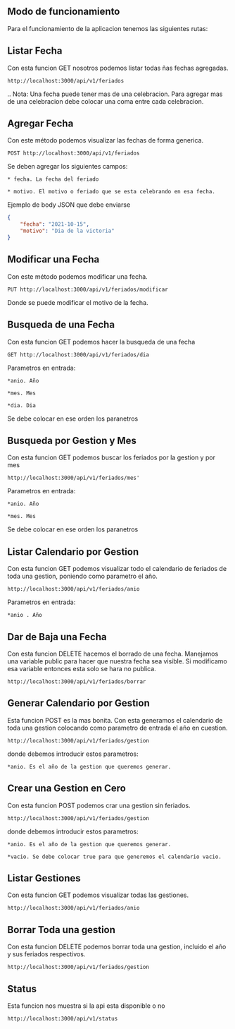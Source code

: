 ## Modo de funcionamiento

Para el funcionamiento de la aplicacion tenemos las siguientes rutas:

## Listar Fecha

Con esta funcion GET nosotros podemos listar todas ñas fechas agregadas.

    http://localhost:3000/api/v1/feriados

.. Nota: Una fecha puede tener mas de una celebracion. Para agregar mas de una celebracion debe colocar una coma entre cada celebracion.

## Agregar Fecha

Con este método podemos visualizar las fechas de forma generica.

    POST http://localhost:3000/api/v1/feriados

Se deben agregar los siguientes campos:

    * fecha. La fecha del feriado

    * motivo. El motivo o feriado que se esta celebrando en esa fecha.

Ejemplo de body JSON que debe enviarse

```json
{
    "fecha": "2021-10-15",
    "motivo": "Dia de la victoria"
}
```


## Modificar una Fecha

Con este método podemos modificar una fecha.

    PUT http://localhost:3000/api/v1/feriados/modificar

Donde se puede modificar el motivo de la fecha.

## Busqueda de una Fecha

Con esta funcion GET podemos hacer la busqueda de una fecha

    GET http://localhost:3000/api/v1/feriados/dia

Parametros en entrada:

    *anio. Año

    *mes. Mes

    *dia. Dia

Se debe colocar en ese orden los paranetros

## Busqueda por Gestion y Mes

Con esta funcion GET podemos buscar los feriados por la gestion y por mes 

    http://localhost:3000/api/v1/feriados/mes'

Parametros en entrada:

    *anio. Año

    *mes. Mes

Se debe colocar en ese orden los paranetros

## Listar Calendario por Gestion

Con esta funcion GET podemos visualizar todo el calendario de feriados de toda una gestion, poniendo como parametro el año.

    http://localhost:3000/api/v1/feriados/anio

Parametros en entrada:

    *anio . Año

## Dar de Baja una Fecha   

Con esta funcion DELETE hacemos el borrado de una fecha. Manejamos una variable public para hacer que nuestra fecha sea visible. Si modificamo esa variable entonces esta solo se hara no publica.

    http://localhost:3000/api/v1/feriados/borrar

## Generar Calendario por Gestion

Esta funcion POST es la mas bonita. Con esta generamos el calendario de toda una gestion colocando como parametro de entrada el año en cuestion.

    http://localhost:3000/api/v1/feriados/gestion

donde debemos introducir estos parametros:

    *anio. Es el año de la gestion que queremos generar.

## Crear una Gestion en Cero

Con esta funcion  POST podemos crar una gestion sin feriados.

    http://localhost:3000/api/v1/feriados/gestion

donde debemos introducir estos parametros:

    *anio. Es el año de la gestion que queremos generar.

    *vacio. Se debe colocar true para que generemos el calendario vacio.

## Listar Gestiones

Con esta funcion GET podemos visualizar todas las gestiones.

    http://localhost:3000/api/v1/feriados/anio

## Borrar Toda una gestion

Con esta funcion DELETE podemos borrar toda una gestion, incluido el año y sus feriados respectivos.

    http://localhost:3000/api/v1/feriados/gestion


## Status

Esta funcion nos muestra si la api esta disponible o no

    http://localhost:3000/api/v1/status
